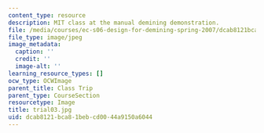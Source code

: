 ```yaml
---
content_type: resource
description: MIT class at the manual demining demonstration.
file: /media/courses/ec-s06-design-for-demining-spring-2007/dcab8121bca81bebcd0044a9150a6044_trial03.jpg
file_type: image/jpeg
image_metadata:
  caption: ''
  credit: ''
  image-alt: ''
learning_resource_types: []
ocw_type: OCWImage
parent_title: Class Trip
parent_type: CourseSection
resourcetype: Image
title: trial03.jpg
uid: dcab8121-bca8-1beb-cd00-44a9150a6044
---
```

